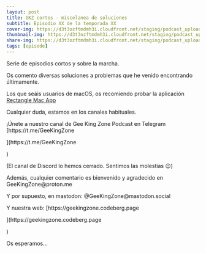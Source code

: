```yaml
---
layout: post
title: GKZ cortos - miscelanea de soluciones
subtitle: Episodio XX de la temporada XX
cover-img: https://d3t3ozftmdmh3i.cloudfront.net/staging/podcast_uploaded_episode/14743809/14743809-1691158517055-158e505fc76d2.jpg
thumbnail-img: https://d3t3ozftmdmh3i.cloudfront.net/staging/podcast_uploaded_episode/14743809/14743809-1691158517055-158e505fc76d2.jpg
share-img: https://d3t3ozftmdmh3i.cloudfront.net/staging/podcast_uploaded_episode/14743809/14743809-1691158517055-158e505fc76d2.jpg
tags: [episode]
---
```


<p>Serie de episodios cortos y sobre la marcha.</p>
<p>Os comento diversas soluciones a problemas que he venido encontrando últimamente.</p>
<p>Los que seáis usuarios de macOS, os recomiendo probar la aplicación <a href="[https://rectangleapp.com](https://rectangleapp.com)" target="_blank">Rectangle Mac App</a></p>
<p>Cualquier duda, estamos en los canales habituales.</p>
<p>¡Únete a nuestro canal de Gee King Zone Podcast en Telegram [https://t.me/GeeKingZone</p>](https://t.me/GeeKingZone</p>)
<p>(El canal de Discord lo hemos cerrado. Sentimos las molestias 😉)</p>
<p>Además, cualquier comentario es bienvenido y agradecido en GeeKingZone@proton.me&nbsp;</p>
<p>Y por supuesto, en mastodon: @GeeKingZone@mastodon.social&nbsp;</p>
<p>Y nuestra web: [https://geekingzone.codeberg.page</p>](https://geekingzone.codeberg.page</p>)
<p>Os esperamos...</p>
